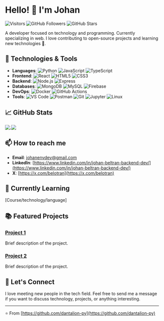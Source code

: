# Hello! 👋 I'm Johan

![Visitors](https://visitor-badge.laobi.icu/badge?page_id=dantalion-py.dantalion-py)
![GitHub Followers](https://img.shields.io/github/followers/dantalion-py?label=Followers&style=social)
![GitHub Stars](https://img.shields.io/github/stars/dantalion-py?label=Stars&style=social)

A developer focused on technology and programming. Currently specializing in web. I love contributing to open-source projects and learning new technologies 💚.

## 🚀 Technologies & Tools

- **Languages**: ![Python](https://img.shields.io/badge/-Python-333333?style=flat&logo=python) ![JavaScript](https://img.shields.io/badge/-JavaScript-333333?style=flat&logo=javascript) ![TypeScript](https://img.shields.io/badge/-TypeScript-333333?style=flat&logo=typescript)
- **Frontend**: ![React](https://img.shields.io/badge/-React-333333?style=flat&logo=react) ![HTML5](https://img.shields.io/badge/-HTML5-333333?style=flat&logo=html5) ![CSS3](https://img.shields.io/badge/-CSS3-333333?style=flat&logo=css3)
- **Backend**: ![Node.js](https://img.shields.io/badge/-Node.js-333333?style=flat&logo=node.js) ![Express](https://img.shields.io/badge/-Express-333333?style=flat&logo=express)
- **Databases**: ![MongoDB](https://img.shields.io/badge/-MongoDB-333333?style=flat&logo=mongodb) ![MySQL](https://img.shields.io/badge/-MySQL-333333?style=flat&logo=mysql) ![Firebase](https://img.shields.io/badge/-Firebase-333333?style=flat&logo=firebase)
- **DevOps**: ![Docker](https://img.shields.io/badge/-Docker-333333?style=flat&logo=docker) ![GitHub Actions](https://img.shields.io/badge/-GitHub%20Actions-333333?style=flat&logo=github-actions)
- **Tools**: ![VS Code](https://img.shields.io/badge/-VS%20Code-333333?style=flat&logo=visual-studio-code) ![Postman](https://img.shields.io/badge/-Postman-333333?style=flat&logo=postman) ![Git](https://img.shields.io/badge/-Git-333333?style=flat&logo=git) ![Jupyter](https://img.shields.io/badge/-Jupyter-333333?style=flat&logo=jupyter) ![Linux](https://img.shields.io/badge/-Linux-333333?style=flat&logo=linux)


## 📈 GitHub Stats

<a href="https://github.com/dantalion-py">
  <img align="center" src="https://github-readme-stats.vercel.app/api?username=dantalion-py&show_icons=true&theme=radical" />
</a>
<a href="https://github.com/dantalion-py">
  <img align="center" src="https://github-readme-stats.vercel.app/api/top-langs/?username=dantalion-py&layout=compact&theme=radical" />
</a>

## 📫 How to reach me

- **Email**: [johanenvdev@gmail.com](mailto:johanenvdev@gmail.com)
- **LinkedIn**: [https://www.linkedin.com/in/johan-beltran-backend-dev/](https://www.linkedin.com/in/johan-beltran-backend-dev/)
- **X**: [https://x.com/belotran](https://x.com/belotran)

## 🌱 Currently Learning

[Course/technology/language]

## 📚 Featured Projects

### [Project 1](https://github.com/your_username/project1)
Brief description of the project.

### [Project 2](https://github.com/your_username/project2)
Brief description of the project.

## 💬 Let's Connect

I love meeting new people in the tech field. Feel free to send me a message if you want to discuss technology, projects, or anything interesting.

---

⭐️ From [https://github.com/dantalion-py](https://github.com/dantalion-py)
